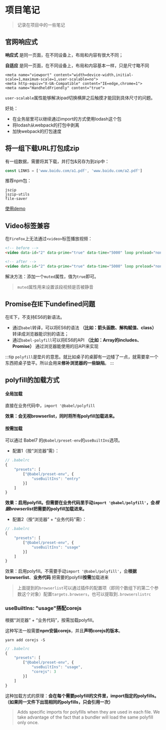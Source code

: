 # 项目笔记
> 记录在项目中的一些笔记

## 官网响应式
**响应式** 是同一页面，在不同设备上，布局和内容有很大不同；

**自适应** 是同一页面，在不同设备上，布局和内容基本一样，只是尺寸略不同


```
<meta name="viewport" content="width=device-width,initial-scale=1,maximum-scale=1,user-scalable=no">
<meta http-equiv="X-UA-Compatible" content="IE=edge,chrome=1">
<meta name="HandheldFriendly" content="true">
```
`user-scalable`属性能够解决ipad切换横屏之后触摸才能回到具体尺寸的问题。


好处：
 - 在业务层里可以继续通过import的方式使用lodash这个包
 - 将lodash从webpack的打包中剥离
 - 加快webpack的打包速度
 

## 将一组下载URL打包成zip
有一组数据，需要将其下载，并打包&另存为到zip中：
```js
const LINKS = ['www.baidu.com/a1.pdf', 'www.baidu.com/a2.pdf']
```

推荐npm包：
```
jszip
jszip-utils
file-saver
```
[使用demo](./SaveAsZip.md)

## Video标签兼容
在`FireFox`上无法通过`<video>`标签播放视频：
```html
<!-- before -->
<video data-id="2" data-prime="true" data-time="5000" loop preload="none" playsInline autoPlay>

<!-- after -->
<video data-id="2" data-prime="true" data-time="5000" loop preload="none" playsInline autoPlay muted={true}>
```
解决方法：添加一个`muted`属性，值为`true`即可。
> `muted`属性用来设置该段视频是否被静音

## Promise在IE下undefined问题
在IE下，不支持ES6的新语法。

 - 通过`babel`转译，可以将ES6的语法 **（比如：箭头函数、解构赋值、class）** 转译成浏览器能识别的语法；
 - 通过`babel-polyfill`可以将ES6的API **（比如：Array的includes、Promise）** 通过浏览器能使用的旧API来实现

:::tip
`polyfill`是垫片的意思。就比如桌子的桌脚有一边矮了一点，就需要拿一个东西把桌子垫平。所以会用来**修补浏览器的一些缺陷**。
:::

## polyfill的加载方式
#### 全局加载
直接在业务代码中，`import '@babel/polyfill`

**效果：会无视browserlist，同时将所有polyfill加载进来。**

#### 按需加载
可以通过 Babel7 的`@babel/preset-env`的`useBuiltIns`选项。

 - 配置1（按“浏览器”需）：
```js
// .babelrc
{
    "presets": [
        ["@babel/preset-env", {
            "useBuiltIns": "entry"
        }]
    ]
}
```
**效果：启用polyfill。但需要在业务代码里手动`import '@babel/polyfill'`，会*根据browserlist*把需要的polyfill加载进来。**

 - 配置2（按“浏览器” + “业务代码”需）：
```js
// .babelrc
{
    "presets": [
        ["@babel/preset-env", {
            "useBuiltIns": "usage"
        }]
    ]
}
```
效果：启用polyfill。不需要手动`import '@babel/polyfill'`，会**根据browserlist**、**业务代码** 把需要的polyfill**按需**加载进来
 > 上面提到的`browserlist`可以通过插件的配置项（即同个数组下的第二个参数这个对象）配置`targets.browsers`，也可以提取到`.browserslistrc`

### useBuiltIns: "usage"搭配corejs
根据“浏览器” + “业务代码”，按需加载polyfill。

这种写法一般需要**npm安装corejs**，并且**声明corejs的版本**。

```node
yarn add corejs -S
```

```js
// .babelrc
{
    "presets": [
        ["@babel/preset-env", {
            "useBuiltIns": "usage",
            "corejs": 3
        }]
    ]
}
```

这种加载方式的原理：**会在每个需要polyfill的文件里，import指定的polyfills。（如果同一文件下出现相同的polyfills，只会引用一次）**

> Adds specific imports for polyfills when they are used in each file. We take advantage of the fact that a bundler will load the same polyfill only once.